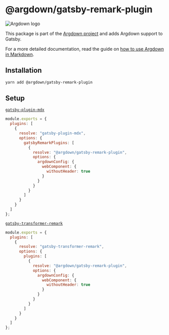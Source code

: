 # @argdown/gatsby-remark-plugin

![Argdown logo](https://raw.githubusercontent.com/argdown/argdown/HEAD/argdown-arrow.png "Argdown logo")

This package is part of the [Argdown project](https://argdown.org) and adds Argdown support to Gatsby.

For a more detailed documentation, read the guide on [how to use Argdown in Markdown](https://argdown.org/guide/use-argdown-in-markdown.html).

## Installation

```bash
yarn add @argdown/gatsby-remark-plugin
```

## Setup

[`gatsby-plugin-mdx`](https://www.gatsbyjs.org/docs/mdx/plugins/#remark-plugins)

```js
module.exports = {
  plugins: [
    {
      resolve: "gatsby-plugin-mdx",
      options: {
        gatsbyRemarkPlugins: [
          {
            resolve: "@argdown/gatsby-remark-plugin",
            options: {
              argdownConfig: {
                webComponent: {
                  withoutHeader: true
                }
              }
            }
          }
        ]
      }
    }
  ]
};
```

[`gatsby-transformer-remark`](https://www.gatsbyjs.org/packages/gatsby-transformer-remark)

```js
module.exports = {
  plugins: [
    {
      resolve: "gatsby-transformer-remark",
      options: {
        plugins: [
          {
            resolve: "@argdown/gatsby-remark-plugin",
            options: {
              argdownConfig: {
                webComponent: {
                  withoutHeader: true
                }
              }
            }
          }
        ]
      }
    }
  ]
};
```
